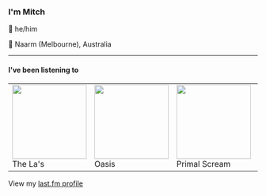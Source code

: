<article><h3>I&#x27;m Mitch</h3><section><p>👨 he/him</p><p>📍 Naarm (Melbourne), Australia</p></section><hr/><section><h4>I&#x27;ve been listening to</h4><table><tbody><td><img src="https://lastfm.freetls.fastly.net/i/u/174s/7025ef0f36194376c379e0c53bd370a4.png" height="150px" alt="" role="presentation"/><br/>The La&#x27;s</td><td><img src="https://lastfm.freetls.fastly.net/i/u/174s/1b217359e775a8b6a7bc443abe5b08c2.png" height="150px" alt="" role="presentation"/><br/>Oasis</td><td><img src="https://lastfm.freetls.fastly.net/i/u/174s/c59db16e23d7fd923bd085585b866367.png" height="150px" alt="" role="presentation"/><br/>Primal Scream</td><td><img src="https://lastfm.freetls.fastly.net/i/u/174s/940351f3cd3404d81c6dfe62ffb55c6c.png" height="150px" alt="" role="presentation"/><br/>Madonna</td><td><img src="https://lastfm.freetls.fastly.net/i/u/174s/c687dd5eb85522ef198a510ced518706.png" height="150px" alt="" role="presentation"/><br/>Happy Mondays</td></tbody></table><span>View my <a href="https://www.last.fm/user/my-slab">last.fm profile</a></span></section></article>